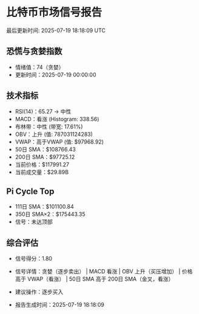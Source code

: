 # 比特币市场信号报告

最后更新时间: 2025-07-19 18:18:09 UTC

## 恐慌与贪婪指数
- 情绪值：74（贪婪）
- 更新时间：2025-07-19 00:00:00

## 技术指标
- RSI(14)：65.27 → 中性
- MACD：看涨 (Histogram: 338.56)
- 布林带：中性 (带宽: 17.61%)
- OBV：上升 (值: 787031124283)
- VWAP：高于VWAP (值: $97968.92)
- 50日 SMA：$108766.43
- 200日 SMA：$97725.12
- 当前价格：$117991.27
- 当前成交量：$29.89B

## Pi Cycle Top
- 111日 SMA：$101100.84
- 350日 SMA×2：$175443.35
- 信号：未达顶部

## 综合评估
- 信号得分：1.80
- 信号详情：贪婪（逐步卖出） | MACD 看涨 | OBV 上升（买压增加） | 价格高于 VWAP（看涨） | 50日 SMA 高于 200日 SMA（金叉，看涨）
- 建议操作：逐步买入

- 报告生成时间：2025-07-19 18:18:09